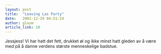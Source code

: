 ```yaml
---
layout: post
title:  "Leaving Las Party"
date:   2001-12-29 04:51:24
author: gloom
article_link: 10
---
```

Jessjess! Vi har hatt det fett, drukket øl og ikke minst hatt gleden av
å være med på å danne verdens største menneskelige badstue.


